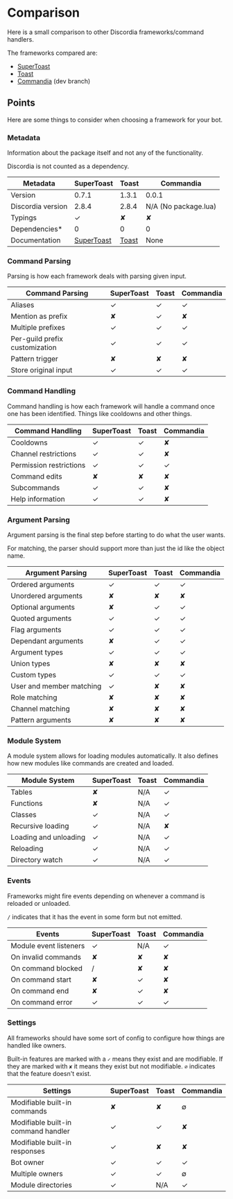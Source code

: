 # Comparison

Here is a small comparison to other Discordia frameworks/command handlers.

The frameworks compared are:

* [SuperToast](https://github.com/SovietKitsune/SuperToast)
* [Toast](https://github.com/NotSoClassy/Toast)
* [Commandia](https://github.com/Bilal2453/Commandia) (dev branch)

## Points

Here are some things to consider when choosing a framework for your bot.

### Metadata

Information about the package itself and not any of the functionality.

Discordia is not counted as a dependency.

| Metadata | SuperToast | Toast | Commandia |
| -------- | ---------- | ----- | --------- |
| Version | 0.7.1 | 1.3.1 | 0.0.1 |
| Discordia version | 2.8.4 | 2.8.4 | N/A (No package.lua) |
| Typings | ✓ | ✘ | ✘ |
| Dependencies* | 0 | 0 | 0 |
| Documentation | [SuperToast](https://sovietkitsune.github.io/SuperToast) | [Toast](https://github.com/NotSoClassy/Toast/wiki) | None |

### Command Parsing

Parsing is how each framework deals with parsing given input.

| Command Parsing | SuperToast | Toast | Commandia |
| --------------- | ---------- | ----- | --------- |
| Aliases | ✓ | ✓ | ✓ |
| Mention as prefix | ✘ | ✓ | ✘ |
| Multiple prefixes | ✓ | ✓ | ✓ |
| Per-guild prefix customization | ✓ | ✓ | ✓ |
| Pattern trigger | ✘ | ✘ | ✘ |
| Store original input | ✓ | ✓ | ✓ |

### Command Handling

Command handling is how each framework will handle a command once one has been identified. Things like cooldowns and other things.

| Command Handling | SuperToast | Toast | Commandia |
| ---------------- | ---------- | ----- | --------- |
| Cooldowns | ✓ | ✓ | ✘ |
| Channel restrictions | ✓ | ✓ | ✘ |
| Permission restrictions | ✓ | ✓ | ✓ |
| Command edits | ✘ | ✘ | ✘ |
| Subcommands | ✓ | ✓ | ✘ |
| Help information | ✓ | ✓ | ✘ |

### Argument Parsing

Argument parsing is the final step before starting to do what the user wants.

For matching, the parser should support more than just the id like the object name.

| Argument Parsing | SuperToast | Toast | Commandia |
| ---------------- | ---------- | ----- | --------- |
| Ordered arguments | ✓ | ✓ | ✓ |
| Unordered arguments | ✘ | ✘ | ✘ |
| Optional arguments | ✘ | ✓ | ✓ |
| Quoted arguments | ✓ | ✓ | ✓ |
| Flag arguments | ✓ | ✓ | ✓ |
| Dependant arguments | ✘ | ✓ | ✓ |
| Argument types | ✓ | ✓ | ✓ |
| Union types | ✘ | ✘ | ✘ |
| Custom types | ✓ | ✓ | ✓ |
| User and member matching | ✓ | ✘ | ✘ |
| Role matching | ✘ | ✘ | ✘ |
| Channel matching | ✘ | ✘ | ✘ |
| Pattern arguments | ✘ | ✘ | ✘ |

### Module System

A module system allows for loading modules automatically. It also defines how new modules like commands are created and loaded.

| Module System | SuperToast | Toast | Commandia |
| ------------- | ---------- | ----- | --------- |
| Tables | ✘ | N/A | ✓ |
| Functions | ✘ | N/A | ✓ |
| Classes | ✓ | N/A | ✓ |
| Recursive loading | ✓ | N/A | ✘ |
| Loading and unloading | ✓ | N/A | ✓ |
| Reloading | ✓ | N/A | ✓ |
| Directory watch | ✓ | N/A | ✓ |

### Events

Frameworks might fire events depending on whenever a command is reloaded or unloaded.

`/` indicates that it has the event in some form but not emitted.

| Events | SuperToast | Toast | Commandia |
| ------ | ---------- | ----- | --------- |
| Module event listeners | ✓ | N/A | ✓ |
| On invalid commands | ✘ | ✘ | ✘ |
| On command blocked | / | ✘ | ✘ |
| On command start | ✘ | ✓ | ✘ |
| On command end | ✘ | ✓ | ✘ |
| On command error | ✓ | ✓ | ✓ |

### Settings

All frameworks should have some sort of config to configure how things are handled like owners.

Built-in features are marked with a `✓` means they exist and are modifiable. If they are marked with `✘` it means they exist but not modifiable. `∅` indicates that the feature doesn't exist.

| Settings | SuperToast | Toast | Commandia |
| -------- | ---------- | ----- | --------- |
| Modifiable built-in commands | ✘ | ✘ | ∅ |
| Modifiable built-in command handler | ✓ | ✓ | ✘ |
| Modifiable built-in responses | ✓ | ✘ | ✘ |
| Bot owner | ✓ | ✓ | ✓ |
| Multiple owners | ✓ | ✓ | ∅ |
| Module directories | ✓ | N/A | ✓ |
